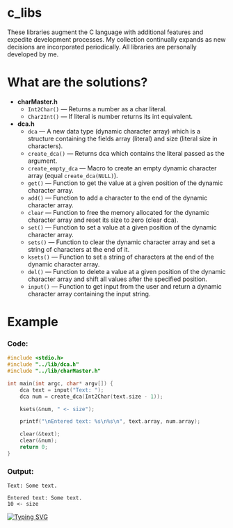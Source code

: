 # c_libs

These libraries augment the C language with additional features and expedite development processes. My collection continually expands as new decisions are incorporated periodically. All libraries are personally developed by me.

# What are the solutions?

- **charMaster.h**
	- `Int2Char()` — Returns a number as a char literal.
	- `Char2Int()` — If literal is number returns its int equivalent.
- **dca.h**
	- `dca` — A new data type (dynamic character array) which is a structure containing the fields array (literal) and size (literal size in characters).
	- `create_dca()` — Returns dca which contains the literal passed as the argument.
	- `create_empty_dca` — Macro to create an empty dynamic character array (equal `create_dca(NULL)`).
	- `get()` — Function to get the value at a given position of the dynamic character array.
	- `add()` — Function to add a character to the end of the dynamic character array.
	- `clear` — Function to free the memory allocated for the dynamic character array and reset its size to zero (clear dca).
	- `set()` — Function to set a value at a given position of the dynamic character array.
	- `sets()` — Function to clear the dynamic character array and set a string of characters at the end of it.
	- `ksets()` — Function to set a string of characters at the end of the dynamic character array.
	- `del()` — Function to delete a value at a given position of the dynamic character array and shift all values after the specified position.
	- `input()` — Function to get input from the user and return a dynamic character array containing the input string.

# Example
### Code:
```c
#include <stdio.h>
#include "../lib/dca.h"
#include "../lib/charMaster.h"

int main(int argc, char* argv[]) {
    dca text = input("Text: ");
    dca num = create_dca(Int2Char(text.size - 1));

    ksets(&num, " <- size");

    printf("\nEntered text: %s\n%s\n", text.array, num.array);

    clear(&text);
    clear(&num);
    return 0;
}
```
### Output:
```
Text: Some text.

Entered text: Some text.
10 <- size
```

[![Typing SVG](https://readme-typing-svg.herokuapp.com?font=Fira+Code&duration=1&pause=300&color=28F700&width=435&lines=_;E_;Ea_;Eas_;Easy_;Easy!_;Easy!;Easy!_;Easy!;Easy!_;Easy!;Easy!_;Easy!;Easy!_;Easy_;Eas_;Ea_;E_;_;+;_;+;_;+;_;+)](https://git.io/typing-svg)
